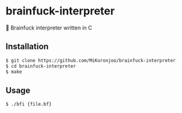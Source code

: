 # brainfuck-interpreter
🧠 Brainfuck interpreter written in C

## Installation
```sh
$ git clone https://github.com/MiKoronjoo/brainfuck-interpreter
$ cd brainfuck-interpreter
$ make
```

## Usage
```sh
$ ./bfi {file.bf}
```
